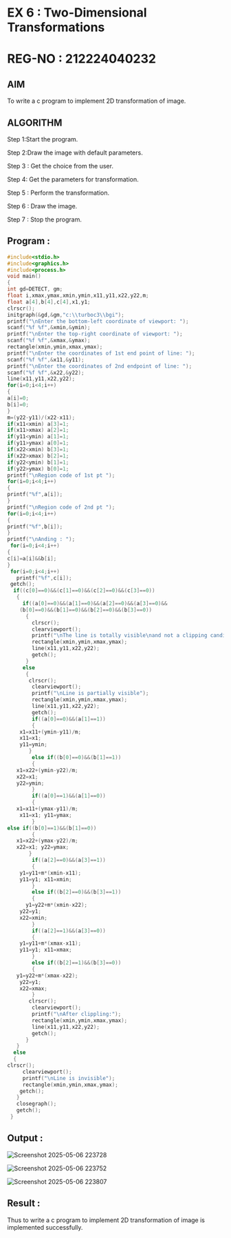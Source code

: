 # EX 6 : Two-Dimensional Transformations
# REG-NO : 212224040232

## AIM

To write a c program to implement 2D transformation of image.


## ALGORITHM

Step 1:Start the program.

Step 2:Draw the image with default parameters.

Step 3 : Get the choice from the user.

Step 4: Get the parameters for transformation.

Step 5 : Perform the transformation.

Step 6 : Draw the image.

Step 7 : Stop the program.


## Program :
```c
#include<stdio.h>
#include<graphics.h> 
#include<process.h>
void main() 
{
int gd=DETECT, gm; 
float i,xmax,ymax,xmin,ymin,x11,y11,x22,y22,m; 
float a[4],b[4],c[4],x1,y1; 
clrscr(); 
initgraph(&gd,&gm,"c:\\turboc3\\bgi"); 
printf("\nEnter the bottom-left coordinate of viewport: "); 
scanf("%f %f",&xmin,&ymin); 
printf("\nEnter the top-right coordinate of viewport: "); 
scanf("%f %f",&xmax,&ymax); 
rectangle(xmin,ymin,xmax,ymax); 
printf("\nEnter the coordinates of 1st end point of line: "); 
scanf("%f %f",&x11,&y11); 
printf("\nEnter the coordinates of 2nd endpoint of line: "); 
scanf("%f %f",&x22,&y22); 
line(x11,y11,x22,y22); 
for(i=0;i<4;i++) 
{ 
a[i]=0; 
b[i]=0; 
} 
m=(y22-y11)/(x22-x11); 
if(x11<xmin) a[3]=1; 
if(x11>xmax) a[2]=1; 
if(y11<ymin) a[1]=1; 
if(y11>ymax) a[0]=1; 
if(x22<xmin) b[3]=1; 
if(x22>xmax) b[2]=1; 
if(y22<ymin) b[1]=1; 
if(y22>ymax) b[0]=1; 
printf("\nRegion code of 1st pt "); 
for(i=0;i<4;i++) 
{ 
printf("%f",a[i]); 
} 
printf("\nRegion code of 2nd pt "); 
for(i=0;i<4;i++) 
{ 
printf("%f",b[i]); 
} 
printf("\nAnding : "); 
 for(i=0;i<4;i++) 
{ 
c[i]=a[i]&&b[i]; 
} 
 for(i=0;i<4;i++) 
   printf("%f",c[i]); 
 getch(); 
  if((c[0]==0)&&(c[1]==0)&&(c[2]==0)&&(c[3]==0)) 
   { 
     if((a[0]==0)&&(a[1]==0)&&(a[2]==0)&&(a[3]==0)&& 
    (b[0]==0)&&(b[1]==0)&&(b[2]==0)&&(b[3]==0)) 
      { 
        clrscr(); 
        clearviewport(); 
        printf("\nThe line is totally visible\nand not a clipping candidate"); 
        rectangle(xmin,ymin,xmax,ymax); 
        line(x11,y11,x22,y22); 
        getch(); 
      } 
     else 
      { 
       clrscr(); 
        clearviewport(); 
        printf("\nLine is partially visible"); 
        rectangle(xmin,ymin,xmax,ymax); 
        line(x11,y11,x22,y22); 
        getch(); 
        if((a[0]==0)&&(a[1]==1)) 
        { 
    x1=x11+(ymin-y11)/m; 
    x11=x1; 
    y11=ymin; 
       } 
        else if((b[0]==0)&&(b[1]==1)) 
        { 
   x1=x22+(ymin-y22)/m; 
   x22=x1; 
   y22=ymin; 
        } 
        if((a[0]==1)&&(a[1]==0)) 
        { 
   x1=x11+(ymax-y11)/m; 
    x11=x1; y11=ymax; 
        } 
else if((b[0]==1)&&(b[1]==0)) 
        { 
   x1=x22+(ymax-y22)/m; 
   x22=x1; y22=ymax; 
       } 
        if((a[2]==0)&&(a[3]==1)) 
        { 
    y1=y11+m*(xmin-x11); 
    y11=y1; x11=xmin; 
        } 
        else if((b[2]==0)&&(b[3]==1)) 
        { 
      y1=y22+m*(xmin-x22); 
    y22=y1; 
    x22=xmin; 
        } 
        if((a[2]==1)&&(a[3]==0)) 
        { 
    y1=y11+m*(xmax-x11); 
    y11=y1; x11=xmax; 
        } 
        else if((b[2]==1)&&(b[3]==0)) 
        { 
   y1=y22+m*(xmax-x22); 
    y22=y1; 
    x22=xmax; 
        } 
       clrscr(); 
        clearviewport(); 
        printf("\nAfter clippling:"); 
        rectangle(xmin,ymin,xmax,ymax); 
        line(x11,y11,x22,y22); 
        getch(); 
      } 
   } 
  else 
  {  
clrscr(); 
     clearviewport(); 
     printf("\nLine is invisible"); 
     rectangle(xmin,ymin,xmax,ymax); 
    getch(); 
   } 
   closegraph(); 
   getch(); 
 }
```
## Output :
![Screenshot 2025-05-06 223728](https://github.com/user-attachments/assets/5d51900d-d0ad-49ce-be69-fb2662aa14a1)

![Screenshot 2025-05-06 223752](https://github.com/user-attachments/assets/a2cbd2f0-cff6-40a6-bab6-02ff60ea5a0d)

![Screenshot 2025-05-06 223807](https://github.com/user-attachments/assets/cc0aa5f4-14f7-45e1-8957-2990b4e76cc6)

## Result :
Thus to write a c program to implement 2D transformation of image is implemented successfully.
